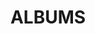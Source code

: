 ---
layout: album_gallery
resource: facebook
title: "ALBUMS"
description: "archive"
active: gallery
header-img: "img/gallery-bg.jpg"
images:

- image_path: /KIA/black/1872182436514130_344717308_1199187533944665_3048414795759380128_n.jpg
  gallery-folder: /gallery/KIA/black/
  gallery-name: black
  gallery-date: February 2025
- image_path: /KIA/color/1845911559141218_336886914_899780477805486_3093633050482807350_n.jpg
  gallery-folder: /gallery/KIA/color/
  gallery-name: color
  gallery-date: February 2025
- image_path: /KIA/mix/1838939199838454_334972298_226608593160084_6957174728642814491_n.jpg
  gallery-folder: /gallery/KIA/mix/
  gallery-name: mix
  gallery-date: February 2025
- image_path: /KIA/white/1926785987720441_363406570_1926785974387109_8977823227494982448_n.jpg
  gallery-folder: /gallery/KIA/white/
  gallery-name: white
  gallery-date: February 2025
---